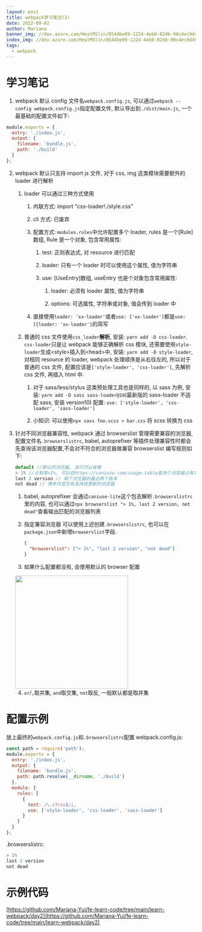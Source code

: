 ```yaml
---
layout: post
title: webpack学习笔记(2)
date: 2022-09-02
author: Mariana
banner_img: //dev.azure.com/HealMSlin/8544be09-1224-4eb0-824b-90c4ec9d49ee/_apis/git/repositories/7a27a721-4c93-4ecf-8258-d5422217b60a/items?path=%2F1662054146300_6978.png&versionDescriptor%5BversionOptions%5D=0&versionDescriptor%5BversionType%5D=0&versionDescriptor%5Bversion%5D=master&resolveLfs=true&%24format=octetStream&api-version=5.0
index_img: //dev.azure.com/HealMSlin/8544be09-1224-4eb0-824b-90c4ec9d49ee/_apis/git/repositories/7a27a721-4c93-4ecf-8258-d5422217b60a/items?path=%2F1662054146300_6978.png&versionDescriptor%5BversionOptions%5D=0&versionDescriptor%5BversionType%5D=0&versionDescriptor%5Bversion%5D=master&resolveLfs=true&%24format=octetStream&api-version=5.0
tags:
  - webpack
---
```


# 学习笔记

1. webpack 默认 config 文件名`webpack.config.js`, 可以通过`webpack --config webpack.config.js`指定配置文件, 默认导出到`./dist/main.js`, 一个最基础的配置文件如下:

```js
module.exports = {
  entry: './index.js',
  output: {
    filename: 'bundle.js',
    path: './build'
  }
};
```

2. webpack 默认只支持 import js 文件, 对于 css, img 这类模块需要额外的 loader 进行解析

   1. loader 可以通过三种方式使用

      1. 内联方式: import "css-loader!./style.css"

      2. cli 方式: 已废弃

      3. 配置方式: `modules.rules`中允许配置多个 loader, rules 是一个[Rule]数组, Rule 是一个对象, 包含常用属性:

         1. test: 正则表达式, 对 resource 进行匹配

         2. loader: 只有一个 loader 时可以使用这个属性, 值为字符串

         3. use: [UseEntry]数组, useEntry 也是个对象包含常用属性:

            1. loader: 必须有 loader 属性, 值为字符串

            2. options: 可选属性, 字符串或对象, 值会传到 loader 中

      4. 直接使用`loader: 'xx-loader'`或者`use: ['xx-loader']`都是`use: [{loader: 'xx-loader'}`的简写

   2. 普通的 css 文件使用`css_loader`**解析**, 安装: `yarn add -D css-loader`. `css-loader`只是让 webpack 能够正确解析 css 模块, 还需要使用`style-loader`生成\<style\>插入到\<head\>中, 安装: `yarn add -D style-loader`, 对相同 resource 的 loader, webpack 处理顺序是从右往左的, 所以对于普通的 css 文件, 配置应该是`['style-loader', 'css-loader']`, 先解析 css 文件, 再插入 html 中.

      1. 对于 sass/less/stylus 这类预处理工具也是同样的, 以 sass 为例, 安装: `yarn add -D sass sass-loader@10`(最新版的 sass-loader 不适配 sass, 安装 version10) 配置: `use: ['style-loader', 'css-loader', 'sass-loader']`

      2. 小知识: 可以使用`npx sass foo.scss > bar.css` 将 scss 转换为 css

3. 针对不同浏览器兼容性, webpack 通过 browserslist 管理需要兼容的浏览器, 配置文件名`.browserslistrc`, babel, autoprefixer 等插件处理兼容性时都会先查询该浏览器配置,不会对不符合的浏览器做兼容 browserslist 编写规则如下:

   ```js
   default //默认的浏览器, 该行可以省略
   > 1% //占有率>1%, 可以在https://caniuse.com/usage-table查询个浏览器占有率
   last 2 version // 每个浏览器的最近两个版本
   not dead // 两年内官方有支持或更新的浏览器
   ```

   1. babel, autoprefixer 会通过`caniuse-lite`这个包去解析`.browserslistrc`里的内容, 也可以通过`npx browserslist "> 1%, last 2 version, not dead"`查看输出匹配的浏览器列表

   2. 指定兼容浏览器 可以使用上述创建`.browserslistrc`, 也可以在`package.json`中新增`browserslist`字段.

      ```json
      {
        "browserslist": ["> 1%", "last 2 version", "not dead"]
      }
      ```

   3. 如果什么配置都没有, 会使用默认的 browser 配置

   <img src="https://dev.azure.com/HealMSlin/8544be09-1224-4eb0-824b-90c4ec9d49ee/_apis/git/repositories/7a27a721-4c93-4ecf-8258-d5422217b60a/items?path=%2F1662051646312_1893.png&versionDescriptor%5BversionOptions%5D=0&versionDescriptor%5BversionType%5D=0&versionDescriptor%5Bversion%5D=master&resolveLfs=true&%24format=octetStream&api-version=5.0" width="300" />

   4. `or`/`,`取并集, `and`取交集, `not`取反, 一般默认都是取并集

# 配置示例

放上最终的`webpack.config.js`和`.browserslistrc`配置
webpack.config.js:

```js
const path = require('path');
module.exports = {
  entry: './index.js',
  output: {
    filename: 'bundle.js',
    path: path.resolve(__dirname, './build')
  },
  module: {
    rules: [
      {
        test: /\.s?css$/i,
        use: ['style-loader', 'css-loader', 'sass-loader']
      }
    ]
  }
};
```

.browserslistrc:

```js
> 1%
last 2 version
not dead
```

# 示例代码

[https://github.com/Mariana-Yui/fe-learn-code/tree/main/learn-webpack/day2](https://github.com/Mariana-Yui/fe-learn-code/tree/main/learn-webpack/day2)
